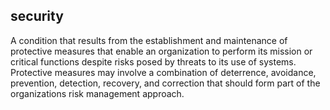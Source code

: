 ## security

A condition that results from the establishment and maintenance of protective measures that enable an organization to perform its mission or critical functions despite risks posed by threats to its use of systems. Protective measures may involve a combination of deterrence, avoidance, prevention, detection, recovery, and correction that should form part of the organizations risk management approach.

